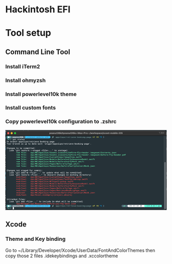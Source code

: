 # Hackintosh EFI

# Tool setup

## Command Line Tool

### Install iTerm2

### Install ohmyzsh

### Install powerlevel10k theme

### Install custom fonts

### Copy powerlevel10k configuration to .zshrc

![iTerm Preview](/images/iterm-preview-2.png)

## Xcode
### Theme and Key binding
Go to ~/Library/Developer/Xcode/UserData/FontAndColorThemes then copy those 2 files .idekeybindings and .xccolortheme
